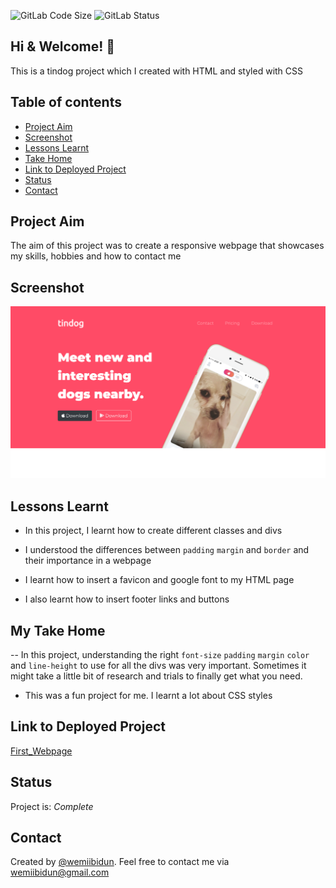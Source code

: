 ![GitLab Code Size](https://img.shields.io/github/languages/code-size/wemiibidun/my_first_webpage)
![GitLab Status](https://flat.badgen.net/github/status/micromatch/micromatch)

## Hi & Welcome! 👋

This is a tindog project which I created with HTML and styled with CSS


## Table of contents
* [Project Aim](#project-aim)
* [Screenshot](#screenshot)
* [Lessons Learnt](#lessons-learnt)
* [Take Home](#my-take-home)
* [Link to Deployed Project](#link-to-published-resume)
* [Status](#status)
* [Contact](#contact)


## Project Aim
The aim of this project was to create a responsive webpage that showcases my skills, hobbies and how to contact me 

## Screenshot
![Sample image](https://github.com/wemiibidun/tin_dog_project/blob/master/tin_dog.png)


## Lessons Learnt

- In this project, I learnt how to create different classes and divs

- I understood the differences between `padding` `margin` and `border`  and their importance in a webpage

- I learnt how to insert a favicon and google font to my HTML page

- I also learnt how to insert footer links and buttons



## My Take Home

-- In this project, understanding the right `font-size` `padding` `margin` `color` and `line-height` to use for all the divs was very important. Sometimes it might take a little bit of research and trials to finally get what you need.

- This was a fun project for me. I learnt a lot about CSS styles


## Link to Deployed Project
[First_Webpage](https://wemiibidun.github.io/my_first_webpage/)


## Status
Project is: _Complete_

## Contact
Created by [@wemiibidun](https://twitter.com/wemiibidun/). Feel free to contact me via wemiibidun@gmail.com
